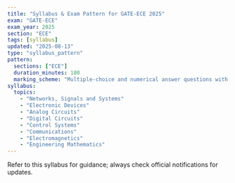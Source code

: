 ```yaml
---
title: "Syllabus & Exam Pattern for GATE-ECE 2025"
exam: "GATE-ECE"
exam_year: 2025
section: "ECE"
tags: [syllabus]
updated: "2025-08-13"
type: "syllabus_pattern"
pattern:
  sections: ["ECE"]
  duration_minutes: 180
  marking_scheme: "Multiple-choice and numerical answer questions with negative marking for incorrect MCQs"
syllabus:
  topics:
    - "Networks, Signals and Systems"
    - "Electronic Devices"
    - "Analog Circuits"
    - "Digital Circuits"
    - "Control Systems"
    - "Communications"
    - "Electromagnetics"
    - "Engineering Mathematics"
---
```


Refer to this syllabus for guidance; always check official notifications for updates.